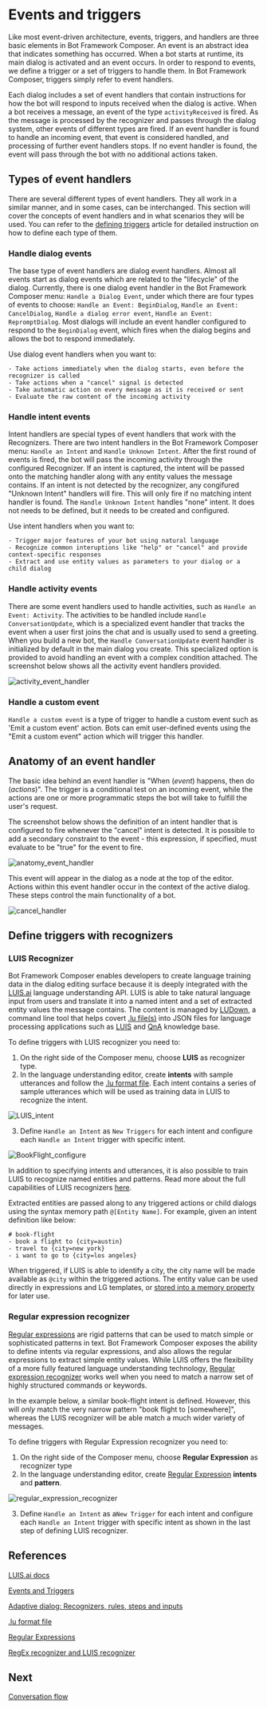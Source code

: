 # Events and triggers
Like most event-driven architecture, events, triggers, and handlers are three basic elements in Bot Framework Composer. An event is an abstract idea that indicates something has occurred. When a bot starts at runtime, its main dialog is activated and an event occurs. In order to respond to events, we define a trigger or a set of triggers to handle them. In Bot Framework Composer, triggers simply refer to event handlers.   

Each dialog includes a set of event handlers that contain instructions for how the bot will respond to inputs received when the dialog is active. When a bot receives a message, an event of the type `activityReceived` is fired. As the message is processed by the recognizer and passes through the dialog system, other events of different types are fired. If an event handler is found to handle an incoming event, that event is considered handled, and processing of further event handlers stops. If no event handler is found, the event will pass through the bot with no additional actions taken. 

## Types of event handlers  
There are several different types of event handlers. They all work in a similar manner, and in some cases, can be interchanged. This section will cover the concepts of event handlers and in what scenarios they will be used. You can refer to the [defining triggers](https://github.com/microsoft/BotFramework-Composer/blob/kaiqb/Ignite2019/docs/howto-defining-triggers.md) article for detailed instruction on how to define each type of them. 

### Handle dialog events  

The base type of event handlers are dialog event handlers. Almost all events start as dialog events which are related to the "lifecycle" of the dialog. Currently, there is one dialog event handler in the Bot Framework Composer menu: `Handle a Dialog Event`, under which there are four types of events to choose: `Handle an Event: BeginDialog`, `Handle an Event: CancelDialog`, `Handle a dialog error event`, `Handle an Event: RepromptDialog`. Most dialogs will include an event handler configured to respond to the `BeginDialog` event, which fires when the dialog begins and allows the bot to respond immediately. 

Use dialog event handlers when you want to:

    - Take actions immediately when the dialog starts, even before the recognizer is called
    - Take actions when a "cancel" signal is detected
    - Take automatic action on every message as it is received or sent
    - Evaluate the raw content of the incoming activity

<!-- > [!NOTE]
> Since `BeginDialog` event is the most common dialog event, `Handle an Event: BeginDialog` is desgined as a seperate dialog event handler to make it handy when users want to use it.  -->

### Handle intent events  

Intent handlers are special types of event handlers that work with the Recognizers. There are two intent handlers in the Bot Framework Composer menu: `Handle an Intent` and `Handle Unknown Intent`. After the first round of events is fired, the bot will pass the incoming activity through the configured Recognizer. If an intent is captured, the intent will be passed onto the matching handler along with any entity values the message contains. If an intent is not detected by the recognizer, any congifured "Unknown Intent" handlers will fire. This will only fire if no matching intent handler is found. The `Handle Unknown Intent` handles "none" intent. It does not needs to be defined, but it needs to be created and configured.  

Use intent handlers when you want to:

    - Trigger major features of your bot using natural language
    - Recognize common interuptions like "help" or "cancel" and provide context-specific responses
    - Extract and use entity values as parameters to your dialog or a child dialog

### Handle activity events 

There are some event handlers used to handle activities, such as  `Handle an Event: Activity`. The activities to be handled include `Handle ConversationUpdate`, which is a specialized event handler that tracks the event when a user first joins the chat and is usually used to send a greeting. When you build a new bot, the `Handle ConversationUpdate` event handler is initialized by default in the main dialog you create. This specialized option is provided to avoid handling an event with a complex condition attached. The screenshot below shows all the activity event handlers provided. 

![activity_event_handler](./media/events_triggers/activity_event_handler.png)

### Handle a custom event
`Handle a custom event` is a type of trigger to handle a custom event such as 'Emit a custom event' action. Bots can emit user-defined events using the "Emit a custom event" action which will trigger this handler. 

## Anatomy of an event handler

The basic idea behind an event handler is "When (_event_) happens, then do (_actions_)". The trigger is a conditional test on an incoming event, while the actions are one or more programmatic steps the bot will take to fulfill the user's request.

The screenshot below shows the definition of an intent handler that is configured to fire whenever the "cancel" intent is detected. It is possible to add a secondary constraint to the event - this expression, if specified, must evaluate to be "true" for the event to fire. 

<p align="left">
    <img alt="anatomy_event_handler" src="./media/events_triggers/anatomy_event_handler.png" style="max-width:300px;" />
</p>

This event will appear in the dialog as a node at the top of the editor. Actions within this event handler occur in the context of the active dialog. These steps control the main functionality of a bot.

<p align="left">
    <img alt="cancel_handler" src="./media/events_triggers/cancel_handler.png" style="max-width:200px;" />
</p>

## Define triggers with recognizers 

### LUIS Recognizer
Bot Framework Composer enables developers to create language training data in the dialog editing surface because it is deeply integrated with the [LUIS.ai](https://www.luis.ai/home) language understanding API. LUIS is able to take natural language input from users and translate it into a named intent and a set of extracted entity values the message contains. The content is managed by [LUDown](https://github.com/microsoft/botbuilder-tools/tree/master/packages/Ludown), a command line tool that helps covert [.lu file(s)](https://github.com/microsoft/botbuilder-tools/blob/master/packages/Ludown/docs/lu-file-format.md) into JSON files for language processing applications such as [LUIS](http://luis.ai/) and [QnA](https://www.qnamaker.ai/) knowledge base. 

To define triggers with LUIS recognizer you need to:
1. On the right side of the Composer menu, choose **LUIS** as recognizer type.
2. In the language understanding editor, create **intents** with sample utterances and follow the [.lu format file](https://github.com/Microsoft/botbuilder-tools/blob/master/packages/Ludown/docs/lu-file-format.md#lu-file-format). 
Each intent contains a series of sample utterances which will be used as training data in LUIS to recognize the intent. 

![LUIS_intent](./media/events_triggers/LUIS_intent.png)

3. Define `Handle an Intent` as `New Triggers` for each intent and configure each `Handle an Intent` trigger with specific intent. 

![BookFlight_configure](./media/events_triggers/BookFlight_configure.png)

In addition to specifying intents and utterances, it is also possible to train LUIS to recognize named entities and patterns. Read more about the full capabilities of LUIS recognizers [here](https://github.com/microsoft/botbuilder-tools/blob/master/packages/Ludown/docs/lu-file-format.md). 

Extracted entities are passed along to any triggered actions or child dialogs using the syntax memory path `@[Entity Name]`. For example, given an intent definition like below:

```
# book-flight
- book a flight to {city=austin}
- travel to {city=new york}
- i want to go to {city=los angeles}
```

When triggered, if LUIS is able to identify a city, the city name will be made available as `@city` within the triggered actions. The entity value can be used directly in expressions and LG templates, or [stored into a memory property](https://github.com/microsoft/BotFramework-Composer/blob/stable/docs/using_memory.md) for later use.

### Regular expression recognizer 
[Regular expressions](https://regexr.com/) are rigid patterns that can be used to match simple or sophisticated patterns in text. Bot Framework Composer exposes the ability to define intents via regular expressions, and also allows the regular expressions to extract simple entity values. While LUIS offers the flexibility of a more fully featured language understanding technology, [Regular expression recognizer](https://github.com/microsoft/BotBuilder-Samples/blob/master/experimental/adaptive-dialog/docs/recognizers-rules-steps-reference.md#regex-recognizer) works well when you need to match a narrow set of highly structured commands or keywords.

In the example below, a similar book-flight intent is defined. However, this will _only_ match the very narrow pattern "book flight to [somewhere]", whereas the LUIS recognizer will be able match a much wider variety of messages.

To define triggers with Regular Expression recognizer you need to: 
1. On the right side of the Composer menu, choose **Regular Expression** as recognizer type
2. In the language understanding editor, create [Regular Expression](https://regexr.com/) **intents** and **pattern**. 

![regular_expression_recognizer](./media/events_triggers/regular_expression_recognizer.png)

3. Define `Handle an Intent` as a`New Trigger` for each intent and configure each `Handle an Intent` trigger with specific intent as shown in the last step of defining LUIS recognizer. 

## References

[LUIS.ai docs](https://docs.microsoft.com/en-us/azure/cognitive-services/luis/what-is-luis)

[Events and Triggers](https://github.com/microsoft/BotFramework-Composer/blob/master/docs/triggers_and_events.md)

[Adaptive dialog: Recognizers, rules, steps and inputs](https://github.com/microsoft/BotBuilder-Samples/blob/master/experimental/adaptive-dialog/docs/recognizers-rules-steps-reference.md#Rules)

[.lu format file](https://github.com/microsoft/botbuilder-tools/blob/master/packages/Ludown/docs/lu-file-format.md)

[Regular Expressions](https://regexr.com/)

[RegEx recognizer and LUIS recognizer](https://github.com/microsoft/BotBuilder-Samples/blob/master/experimental/adaptive-dialog/docs/recognizers-rules-steps-reference.md#regex-recognizer)

## Next 
[Conversation flow](https://github.com/microsoft/BotFramework-Composer/blob/kaiqb/Ignite2019/docs/concept-memory-draft.md)
